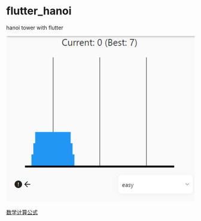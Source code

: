 # flutter_hanoi
 hanoi tower with flutter

![image-20230502193137270](./images/image-20230502193137270.png)

 [数学计算公式](https://zhuanlan.zhihu.com/p/31451645)
